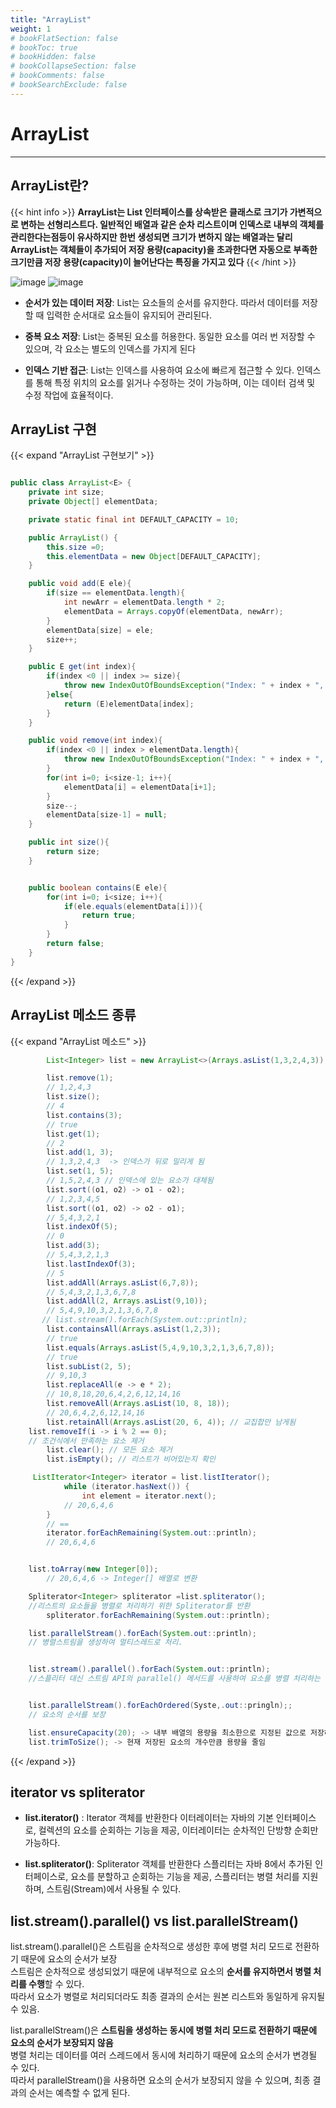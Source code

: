 ```yaml
---
title: "ArrayList"
weight: 1
# bookFlatSection: false
# bookToc: true
# bookHidden: false
# bookCollapseSection: false
# bookComments: false
# bookSearchExclude: false
---
```



# ArrayList 
* * *

## **ArrayList란?**

{{< hint info >}}
**ArrayList는 List 인터페이스를 상속받은 클래스로 크기가 가변적으로 변하는 선형리스트다.
 일반적인 배열과 같은 순차 리스트이며 인덱스로 내부의 객체를 관리한다는점등이 유사하지만 한번 생성되면 크기가 변하지 않는 배열과는 달리 ArrayList는 객체들이 추가되어 저장 용량(capacity)을 초과한다면 자동으로 부족한 크기만큼 저장 용량(capacity)이 늘어난다는 특징을 가지고 있다**
{{< /hint >}}



![image](/DataStructure/ArrayList1)
![image](/DataStructure/ArrayList)


* **순서가 있는 데이터 저장**: List는 요소들의 순서를 유지한다. 따라서 데이터를 저장할 때 입력한 순서대로 요소들이 유지되어 관리된다. 

* **중복 요소 저장**: List는 중복된 요소를 허용한다. 동일한 요소를 여러 번 저장할 수 있으며, 각 요소는 별도의 인덱스를 가지게 된다

* **인덱스 기반 접근**: List는 인덱스를 사용하여 요소에 빠르게 접근할 수 있다.  인덱스를 통해 특정 위치의 요소를 읽거나 수정하는 것이 가능하며, 이는 데이터 검색 및 수정 작업에 효율적이다.


## **ArrayList 구현**

{{< expand "ArrayList 구현보기" >}}

```java

public class ArrayList<E> {
    private int size;
    private Object[] elementData;

    private static final int DEFAULT_CAPACITY = 10;

    public ArrayList() {
        this.size =0;
        this.elementData = new Object[DEFAULT_CAPACITY];
    }

    public void add(E ele){
        if(size == elementData.length){
            int newArr = elementData.length * 2;
            elementData = Arrays.copyOf(elementData, newArr);
        }
        elementData[size] = ele;
        size++;
    }

    public E get(int index){
        if(index <0 || index >= size){
            throw new IndexOutOfBoundsException("Index: " + index + ", Size " + index);
        }else{
            return (E)elementData[index];
        }
    }

    public void remove(int index){
        if(index <0 || index > elementData.length){
            throw new IndexOutOfBoundsException("Index: " + index + ", Size " + index);
        }
        for(int i=0; i<size-1; i++){
            elementData[i] = elementData[i+1];
        }
        size--;
        elementData[size-1] = null;
    }

    public int size(){
        return size;
    }


    public boolean contains(E ele){
        for(int i=0; i<size; i++){
            if(ele.equals(elementData[i])){
                return true;
            }
        }
        return false;
    }
}
```
{{< /expand >}}

## **ArrayList 메소드 종류**

{{< expand "ArrayList 메소드" >}}

```java
        List<Integer> list = new ArrayList<>(Arrays.asList(1,3,2,4,3));

        list.remove(1);
        // 1,2,4,3
        list.size();
        // 4
        list.contains(3);
        // true
        list.get(1);
        // 2
        list.add(1, 3);
        // 1,3,2,4,3  -> 인덱스가 뒤로 밀리게 됨
        list.set(1, 5);
        // 1,5,2,4,3 // 인덱스에 있는 요소가 대체됨
        list.sort((o1, o2) -> o1 - o2);
        // 1,2,3,4,5
        list.sort((o1, o2) -> o2 - o1);
        // 5,4,3,2,1
        list.indexOf(5);
        // 0
        list.add(3);
        // 5,4,3,2,1,3
        list.lastIndexOf(3);
        // 5
        list.addAll(Arrays.asList(6,7,8));
        // 5,4,3,2,1,3,6,7,8
        list.addAll(2, Arrays.asList(9,10));
        // 5,4,9,10,3,2,1,3,6,7,8
       // list.stream().forEach(System.out::println);
        list.containsAll(Arrays.asList(1,2,3));
        // true
        list.equals(Arrays.asList(5,4,9,10,3,2,1,3,6,7,8));
        // true
        list.subList(2, 5);
        // 9,10,3
        list.replaceAll(e -> e * 2);
        // 10,8,18,20,6,4,2,6,12,14,16
        list.removeAll(Arrays.asList(10, 8, 18));
        // 20,6,4,2,6,12,14,16
        list.retainAll(Arrays.asList(20, 6, 4)); // 교집합만 남게됨
   	list.removeIf(i -> i % 2 == 0);  
	// 조건식에서 만족하는 요소 제거
        list.clear(); // 모든 요소 제거
        list.isEmpty(); // 리스트가 비어있는지 확인

	 ListIterator<Integer> iterator = list.listIterator();
        	while (iterator.hasNext()) {
            	int element = iterator.next();
            // 20,6,4,6
        } 
        // ==
        iterator.forEachRemaining(System.out::println);
        // 20,6,4,6


	list.toArray(new Integer[0]);
        // 20,6,4,6 -> Integer[] 배열로 변환

	Spliterator<Integer> spliterator =list.spliterator();     
	//리스트의 요소들을 병렬로 처리하기 위한 Spliterator를 반환
        spliterator.forEachRemaining(System.out::println);

	list.parallelStream().forEach(System.out::println);
	// 병렬스트림을 생성하여 멀티스레드로 처리.


	list.stream().parallel().forEach(System.out::println);
	//스플리터 대신 스트림 API의 parallel() 메서드를 사용하여 요소를 병렬 처리하는 것이 더 효과적이고 권장되는 방법


	list.parallelStream().forEachOrdered(Syste,.out::pringln);;
	// 요소의 순서를 보장

	list.ensureCapacity(20); -> 내부 배열의 용량을 최소한으로 지정된 값으로 저장하는 역할
	list.trimToSize(); -> 현재 저장된 요소의 개수만큼 용량을 줄임

```

{{< /expand >}}


## **iterator vs spliterator**

* **list.iterator()** : Iterator 객체를 반환한다  이터레이터는 자바의 기본 인터페이스로, 컬렉션의 요소를 순회하는 기능을 제공,  이터레이터는 순차적인 단방향 순회만 가능하다.

* **list.spliterator()**: Spliterator 객체를 반환한다  스플리터는 자바 8에서 추가된 인터페이스로, 요소를 분할하고 순회하는 기능을 제공,  스플리터는 병렬 처리를 지원하며, 스트림(Stream)에서 사용될 수 있다.


## **list.stream().parallel() vs list.parallelStream()**

 list.stream().parallel()은 스트림을 순차적으로 생성한 후에 병렬 처리 모드로 전환하기 때문에 요소의 순서가 보장   
 스트림은 순차적으로 생성되었기 때문에 내부적으로 요소의 **순서를 유지하면서 병렬 처리를 수행**할 수 있다.    
 따라서 요소가 병렬로 처리되더라도 최종 결과의 순서는 원본 리스트와 동일하게 유지될수 있음.
<br>

list.parallelStream()은 **스트림을 생성하는 동시에 병렬 처리 모드로 전환하기 때문에 요소의 순서가 보장되지 않음**   
 병렬 처리는 데이터를 여러 스레드에서 동시에 처리하기 때문에 요소의 순서가 변경될 수 있다.   
 따라서 parallelStream()을 사용하면 요소의 순서가 보장되지 않을 수 있으며, 최종 결과의 순서는 예측할 수 없게 된다.


